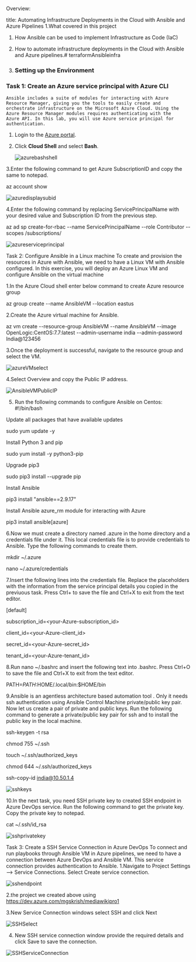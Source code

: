 Overview:

title: Automating Infrastructure Deployments in the Cloud with Ansible and Azure Pipelines
1.What covered in this project
 1.	How Ansible can be used to implement Infrastructure as Code (IaC)
 2.	How to automate infrastructure deployments in the Cloud with Ansible and Azure pipelines.# terraformAnsibleinfra
    
2.	### Setting up the Environment
   ### Task 1: Create an Azure service principal with Azure CLI
    Ansible includes a suite of modules for interacting with Azure Resource Manager, giving you the tools to easily create and 
    orchestrate infrastructure on the Microsoft Azure Cloud. Using the Azure Resource Manager modules requires authenticating with the 
    Azure API. In this lab, you will use Azure service principal for authentication.

1. Login to the [Azure portal](https://portal.azure.com).

2. Click **Cloud Shell** and select **Bash**.
 
   ![azurebashshell](https://github.com/mghyma/terraformAnsibleinfra/assets/128038495/9c997708-f93c-4fdc-878f-b265c062d406)
   
3.Enter the following command to get Azure SubscriptionID and copy the same to notepad.

az account show

![azuredisplaysubid](https://github.com/mghyma/terraformAnsibleinfra/assets/128038495/f0f9aea4-433b-4486-a6d1-ed4a2217c61c)

4.Enter the following command by replacing ServicePrincipalName with your desired value and Subscription ID from the previous step.

az ad sp create-for-rbac --name ServicePrincipalName --role Contributor --scopes /subscriptions/<subscriptionid> 

![azureserviceprincipal](https://github.com/mghyma/terraformAnsibleinfra/assets/128038495/e96b7549-45da-414c-b818-ea1edb60d4c9)

Task 2: Configure Ansible in a Linux machine
To create and provision the resources in Azure with Ansible, we need to have a Linux VM with Ansible configured. In this exercise, you will deploy an Azure Linux VM and configure Ansible on the virtual machine

 1.In the Azure Cloud shell enter below command to create Azure resource group

  az group create --name AnsibleVM --location eastus

 2.Create the Azure virtual machine for Ansible.

 az vm create --resource-group AnsibleVM --name AnsibleVM  --image OpenLogic:CentOS:7.7:latest  --admin-username india  --admin-password India@123456


 3.Once the deployment is successful, navigate to the resource group and select the VM.

 ![azureVMselect](https://github.com/mghyma/terraformAnsibleinfra/assets/128038495/36b69204-b5a4-4830-9828-b79809ab9006)

 4.Select Overview and copy the Public IP address.

 ![AnsibleVMPublicIP](https://github.com/mghyma/terraformAnsibleinfra/assets/128038495/387042af-417d-4377-b82d-afdb9cb9477b)

5. Run the following commands to configure Ansible on Centos:
    #!/bin/bash
   
  Update all packages that have available updates
  
 sudo yum update -y

  Install Python 3 and pip
  
 sudo yum install -y python3-pip

  Upgrade pip3
  
 sudo pip3 install --upgrade pip

  Install Ansible
  
 pip3 install "ansible==2.9.17"

  Install Ansible azure_rm module for interacting with Azure
  
 pip3 install ansible[azure]
 
 6.Now we must create a directory named .azure in the home directory and a credentials file under it. This local credentials file is to provide credentials to Ansible. Type the following commands to create them.

mkdir ~/.azure

nano ~/.azure/credentials

7.Insert the following lines into the credentials file. Replace the placeholders with the information from the service principal details you copied in the previuous task. Press Ctrl+ to save the file and Ctrl+X to exit from the text editor.

[default]

subscription_id=<your-Azure-subscription_id>

client_id=<your-Azure-client_id>

secret_id=<your-Azure-secret_id>

tenant_id=<your-Azure-tenant_id>

8.Run nano ~/.bashrc and insert the following text into .bashrc. Press Ctrl+O to save the file and Ctrl+X to exit from the text editor.

PATH=$PATH:$HOME/.local/bin:$HOME/bin

9.Ansible is an agentless architecture based automation tool . Only it needs ssh authentication using Ansible Control Machine private/public key pair. Now let us create a pair of private and public keys. Run the following command to generate a private/public key pair for ssh and to install the public key in the local machine.

ssh-keygen -t rsa

chmod 755 ~/.ssh

touch ~/.ssh/authorized_keys

chmod 644 ~/.ssh/authorized_keys

ssh-copy-id india@10.50.1.4

![sshkeys](https://github.com/mghyma/terraformAnsibleinfra/assets/128038495/284456eb-c38c-421d-a32d-747fa22e87a6)

10.In the next task, you need SSH private key to created SSH endpoint in Azure DevOps service. Run the following command to get the private key. Copy the private key to notepad.

cat ~/.ssh/id_rsa

![sshprivatekey](https://github.com/mghyma/terraformAnsibleinfra/assets/128038495/8a95f442-d208-414b-b4b7-7ad895416649)

Task 3: Create a SSH Service Connection in Azure DevOps
To connect and run playbooks through Ansible VM in Azure pipelines, we need to have a connection between Azure DevOps and Ansible VM. This service connection provides authentication to Ansible.
1.Navigate to Project Settings --> Service Connections. Select Create service connection.

![sshendpoint](https://github.com/mghyma/terraformAnsibleinfra/assets/128038495/de6e545d-1e92-4cfe-bc07-c243da10fc8f)

2.the project we created above using https://dev.azure.com/mgskrish/mediawikipro1

3.New Service Connection windows select SSH and click Next

![SSHSelect](https://github.com/mghyma/terraformAnsibleinfra/assets/128038495/531c17d1-42d1-409c-bda0-64b84e8e5acf)

4. New SSH service connection window provide the required details and click Save to save the connection.

![SSHServiceConnection](https://github.com/mghyma/terraformAnsibleinfra/assets/128038495/3b3fbd2c-29eb-4db7-aef6-5ae91ec3f607)





















   
